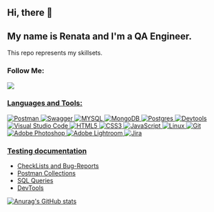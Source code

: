 ## Hi, there :wave:

## My name is Renata and I'm a QA Engineer.
This repo represents my skillsets.

### Follow Me:

<div><a href="https://www.linkedin.com/in/renata-cherniavska/"><img src="https://img.shields.io/badge/LinkedIn-0077B5?style=for-the-badge&logo=linkedin&logoColor=white"> 
</div>
           
### Languages and Tools:

![Postman](https://img.shields.io/badge/Postman-F26B3A?style=for-the-badge&logo=postman&logoColor=FFFFFF)
![Swagger](https://img.shields.io/badge/-Swagger-%234ea94b?style=for-the-badge&logo=swagger&logoColor=white)
![MYSQL](https://img.shields.io/badge/MYSQL-213644?style=for-the-badge&logo=mysql&logoColor=fff)
![MongoDB](https://img.shields.io/badge/MongoDB-%234ea94b.svg?style=for-the-badge&logo=mongodb&logoColor=white)
![Postgres](https://img.shields.io/badge/postgres-%23316192.svg?style=for-the-badge&logo=postgresql&logoColor=white)
![Devtools](https://img.shields.io/badge/Devtools-213644?style=for-the-badge&logo=css&logoColor=FFFFFF)
![Visual Studio Code](https://img.shields.io/badge/Visual%20Studio%20Code-0078d7.svg?style=for-the-badge&logo=visual-studio-code&logoColor=white)
![HTML5](https://img.shields.io/badge/html5-F26B3A.svg?style=for-the-badge&logo=html5&logoColor=white)
![CSS3](https://img.shields.io/badge/css3-%23316192.svg?style=for-the-badge&logo=css3&logoColor=white)
![JavaScript](https://img.shields.io/badge/javascript-%23323330.svg?style=for-the-badge&logo=javascript&logoColor=%23F7DF1E)
![Linux](https://img.shields.io/badge/Linux-FCC624?style=for-the-badge&logo=linux&logoColor=black)
![Git](https://img.shields.io/badge/git-F26B3A.svg?style=for-the-badge&logo=git&logoColor=white)
![Adobe Photoshop](https://img.shields.io/badge/adobe%20photoshop-213644.svg?style=for-the-badge&logo=adobe%20photoshop&logoColor=white)
![Adobe Lightroom](https://img.shields.io/badge/Adobe%20Lightroom-213644.svg?style=for-the-badge&logo=Adobe%20Lightroom&logoColor=white)
![Jira](https://img.shields.io/badge/jira-%23316192.svg?style=for-the-badge&logo=jira&logoColor=white)

### Testing documentation

- CheckLists and Bug-Reports
- Postman Collections
- SQL Queries
- DevTools

[![Anurag's GitHub stats](https://github-readme-stats.vercel.app/api?username=renesens&show_icons=true)](https://github-readme-stats.vercel.app/api?username=renesens)

